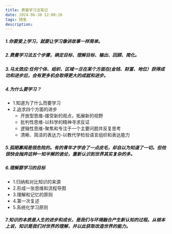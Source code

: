 ```yaml
---
title: 费曼学习法笔记
date: 2024-06-30 12:00:26
tags: 随笔
description:
---
```


##### 1.你要爱上学习，就要让学习像讲故事一样简单。

<!--more-->
##### 2.费曼学习法五个步骤，确定目标、理解目标、输出、回顾、简化。
##### 3.马太效应:任何个体、组织、区域一旦在某个方面在(金钱、财富、地位）获得成功和进步后，会有更多机会取得更大的成就和进步。
##### 4.为什么要学习？
- 1.知道为了什么而要学习
- 2.追求四个方面的进步
  - 开放型思维-接受新的观点，拓展新的视野
  - 批判性思维-以科学的精神寻求反证
  - 逻辑性思维-聚焦和专注于一个主要问题并反复思考
  - 清晰、简洁的表达力-以教代学检验语言组织和表达能力

##### 5.孤陋寡闻是很危险的。有的青年才学会了一点皮毛，却自以为知道了一切。但他很快会抛弃这种一知半解的诡论，重新认识到世界其实复杂的多。
##### 6.理解要学习的目标
- 1.归纳和对比知识的来源
- 2.形成一张思维和流程导图
- 3.理解和记忆的原则
- 4.第一次复述
- 5.系统化学习原则

##### 7.知识的本质是人生的进步和成长，是我们与环境融合产生新认知的过程。从根本上说，知识是我们对世界的理解，并以此获取改造世界的能力。
